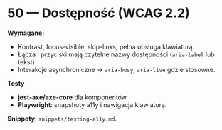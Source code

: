 # 50 — Dostępność (WCAG 2.2)

**Wymagane:**
- Kontrast, focus-visible, skip-links, pełna obsługa klawiaturą.
- Łącza i przyciski mają czytelne nazwy dostępności (`aria-label` lub tekst).
- Interakcje asynchroniczne → `aria-busy`, `aria-live` gdzie stosowne.

**Testy**
- **jest-axe/axe-core** dla komponentów.
- **Playwright**: snapshoty a11y i nawigacja klawiaturą.

**Snippety**: `snippets/testing-a11y.md`.
